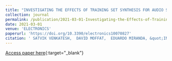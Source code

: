 ```yaml
---
title: "INVESTIGATING THE EFFECTS OF TRAINING SET SYNTHESIS FOR AUDIO SEGMENTATION OF RADIO BROADCAST"
collection: journal
permalink: /publication/2021-03-01-Investigating-the-Effects-of-Training-Set-Synthesis-for-Audio-Segmentation-of-Radio-Broadcast
date: 2021-03-01
venue: 'ELECTRONICS'
paperurl: 'https://doi.org/10.3390/electronics10070827'
citation: ' SATVIK VENKATESH,  DAVID MOFFAT,  EDUARDO MIRANDA, &quot;INVESTIGATING THE EFFECTS OF TRAINING SET SYNTHESIS FOR AUDIO SEGMENTATION OF RADIO BROADCAST.&quot; ELECTRONICS, 2021.'
---
```

[Access paper here](https://doi.org/10.3390/electronics10070827){:target="_blank"}
